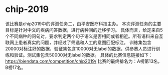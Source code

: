 # chip-2019
该比赛是chip2019中的评测任务二，由平安医疗科技主办。
本次评测任务的主要目标是针对中文的疾病问答数据，进行病种间的迁移学习。
具体而言，给定来自5个不同病种的问句对，要求判定两个句子语义是否相同或者相近。所有语料来自互联网上患者真实的问题，并经过了筛选和人工的意图匹配标注。
训练集包含20000对标注好的数据，验证集包含10000对无label的数据，供参赛人员进行训练和验证。测试集包含50000对无label的数据。
具体的比赛信息链接如下：https://biendata.com/competition/chip2019/
比赛的最终排名为：A榜第13名，B榜17名。
